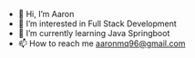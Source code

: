 - 👋 Hi, I’m Aaron
- 👀 I’m interested in Full Stack Development
- 🌱 I’m currently learning Java Springboot
- 📫 How to reach me aaronmq96@gmail.com

<!---
aaronmq96/aaronmq96 is a ✨ special ✨ repository because its `README.md` (this file) appears on your GitHub profile.
You can click the Preview link to take a look at your changes.
--->
